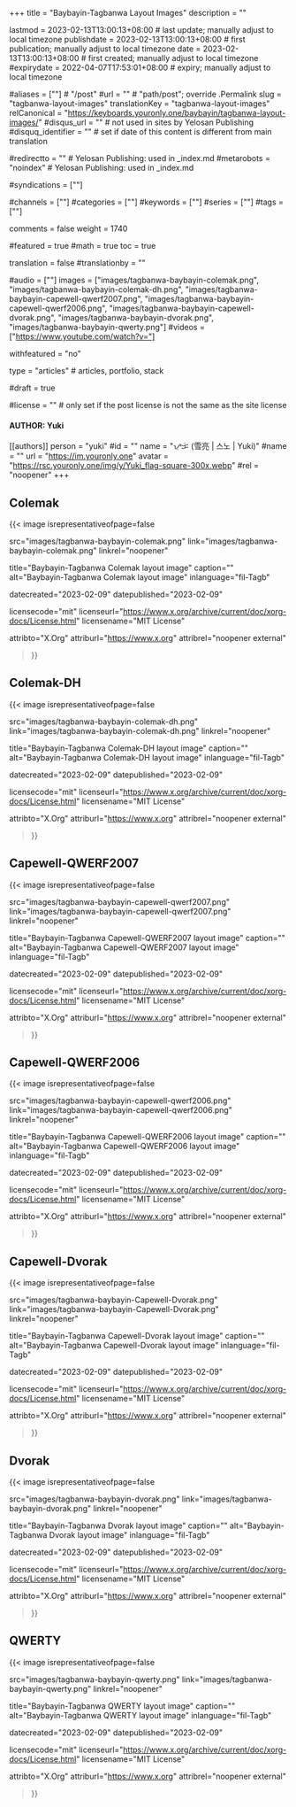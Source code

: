 +++
title = "Baybayin-Tagbanwa Layout Images"
description = ""

lastmod = 2023-02-13T13:00:13+08:00                 # last update; manually adjust to local timezone
publishdate = 2023-02-13T13:00:13+08:00             # first publication; manually adjust to local timezone
date = 2023-02-13T13:00:13+08:00                    # first created; manually adjust to local timezone
#expirydate = 2022-04-07T17:53:01+08:00              # expiry; manually adjust to local timezone

#aliases = [""]                                        # "/post"
#url = ""                                              # "path/post"; override .Permalink
slug = "tagbanwa-layout-images"
translationKey = "tagbanwa-layout-images"
relCanonical = "https://keyboards.youronly.one/baybayin/tagbanwa-layout-images/"
#disqus_url = ""                                       # not used in sites by Yelosan Publishing
#disquq_identifier = ""                                # set if date of this content is different from main translation

#redirectto = ""                                       # Yelosan Publishing: used in _index.md
#metarobots = "noindex"                                # Yelosan Publishing: used in _index.md

#syndications = [""]

#channels = [""]
#categories = [""]
#keywords = [""]
#series = [""]
#tags = [""]

comments = false
weight = 1740

#featured = true
#math = true
toc = true

translation = false
#translationby = ""

#audio = [""]
images = ["images/tagbanwa-baybayin-colemak.png", "images/tagbanwa-baybayin-colemak-dh.png", "images/tagbanwa-baybayin-capewell-qwerf2007.png", "images/tagbanwa-baybayin-capewell-qwerf2006.png", "images/tagbanwa-baybayin-capewell-dvorak.png", "images/tagbanwa-baybayin-dvorak.png", "images/tagbanwa-baybayin-qwerty.png"]
#videos = ["https://www.youtube.com/watch?v="]

withfeatured = "no"

type = "articles"                                             # articles, portfolio, stack

#draft = true

#license = ""                                          # only set if the post license is not the same as the site license

#### AUTHOR: Yuki ####
[[authors]]
  person = "yuki"
  #id = ""
  name = "ᜌᜓᜃᜒ (雪亮 | 스노 | Yuki)"
  #name = ""
  url = "https://im.youronly.one"
  avatar = "https://rsc.youronly.one/img/y/Yuki_flag-square-300x.webp"
  #rel = "noopener"
+++

## Colemak

{{< image
  isrepresentativeofpage=false

  src="images/tagbanwa-baybayin-colemak.png"
  link="images/tagbanwa-baybayin-colemak.png"
  linkrel="noopener"

  title="Baybayin-Tagbanwa Colemak layout image"
  caption=""
  alt="Baybayin-Tagbanwa Colemak layout image"
  inlanguage="fil-Tagb"

  datecreated="2023-02-09"
  datepublished="2023-02-09"

  licensecode="mit"
  licenseurl="https://www.x.org/archive/current/doc/xorg-docs/License.html"
  licensename="MIT License"

  attribto="X.Org"
  attriburl="https://www.x.org"
  attribrel="noopener external"
>}}

## Colemak-DH

{{< image
  isrepresentativeofpage=false

  src="images/tagbanwa-baybayin-colemak-dh.png"
  link="images/tagbanwa-baybayin-colemak-dh.png"
  linkrel="noopener"

  title="Baybayin-Tagbanwa Colemak-DH layout image"
  caption=""
  alt="Baybayin-Tagbanwa Colemak-DH layout image"
  inlanguage="fil-Tagb"

  datecreated="2023-02-09"
  datepublished="2023-02-09"

  licensecode="mit"
  licenseurl="https://www.x.org/archive/current/doc/xorg-docs/License.html"
  licensename="MIT License"

  attribto="X.Org"
  attriburl="https://www.x.org"
  attribrel="noopener external"
>}}

## Capewell-QWERF2007

{{< image
  isrepresentativeofpage=false

  src="images/tagbanwa-baybayin-capewell-qwerf2007.png"
  link="images/tagbanwa-baybayin-capewell-qwerf2007.png"
  linkrel="noopener"

  title="Baybayin-Tagbanwa Capewell-QWERF2007 layout image"
  caption=""
  alt="Baybayin-Tagbanwa Capewell-QWERF2007 layout image"
  inlanguage="fil-Tagb"

  datecreated="2023-02-09"
  datepublished="2023-02-09"

  licensecode="mit"
  licenseurl="https://www.x.org/archive/current/doc/xorg-docs/License.html"
  licensename="MIT License"

  attribto="X.Org"
  attriburl="https://www.x.org"
  attribrel="noopener external"
>}}

## Capewell-QWERF2006

{{< image
  isrepresentativeofpage=false

  src="images/tagbanwa-baybayin-capewell-qwerf2006.png"
  link="images/tagbanwa-baybayin-capewell-qwerf2006.png"
  linkrel="noopener"

  title="Baybayin-Tagbanwa Capewell-QWERF2006 layout image"
  caption=""
  alt="Baybayin-Tagbanwa Capewell-QWERF2006 layout image"
  inlanguage="fil-Tagb"

  datecreated="2023-02-09"
  datepublished="2023-02-09"

  licensecode="mit"
  licenseurl="https://www.x.org/archive/current/doc/xorg-docs/License.html"
  licensename="MIT License"

  attribto="X.Org"
  attriburl="https://www.x.org"
  attribrel="noopener external"
>}}

## Capewell-Dvorak

{{< image
  isrepresentativeofpage=false

  src="images/tagbanwa-baybayin-Capewell-Dvorak.png"
  link="images/tagbanwa-baybayin-Capewell-Dvorak.png"
  linkrel="noopener"

  title="Baybayin-Tagbanwa Capewell-Dvorak layout image"
  caption=""
  alt="Baybayin-Tagbanwa Capewell-Dvorak layout image"
  inlanguage="fil-Tagb"

  datecreated="2023-02-09"
  datepublished="2023-02-09"

  licensecode="mit"
  licenseurl="https://www.x.org/archive/current/doc/xorg-docs/License.html"
  licensename="MIT License"

  attribto="X.Org"
  attriburl="https://www.x.org"
  attribrel="noopener external"
>}}

## Dvorak

{{< image
  isrepresentativeofpage=false

  src="images/tagbanwa-baybayin-dvorak.png"
  link="images/tagbanwa-baybayin-dvorak.png"
  linkrel="noopener"

  title="Baybayin-Tagbanwa Dvorak layout image"
  caption=""
  alt="Baybayin-Tagbanwa Dvorak layout image"
  inlanguage="fil-Tagb"

  datecreated="2023-02-09"
  datepublished="2023-02-09"

  licensecode="mit"
  licenseurl="https://www.x.org/archive/current/doc/xorg-docs/License.html"
  licensename="MIT License"

  attribto="X.Org"
  attriburl="https://www.x.org"
  attribrel="noopener external"
>}}

## QWERTY

{{< image
  isrepresentativeofpage=false

  src="images/tagbanwa-baybayin-qwerty.png"
  link="images/tagbanwa-baybayin-qwerty.png"
  linkrel="noopener"

  title="Baybayin-Tagbanwa QWERTY layout image"
  caption=""
  alt="Baybayin-Tagbanwa QWERTY layout image"
  inlanguage="fil-Tagb"

  datecreated="2023-02-09"
  datepublished="2023-02-09"

  licensecode="mit"
  licenseurl="https://www.x.org/archive/current/doc/xorg-docs/License.html"
  licensename="MIT License"

  attribto="X.Org"
  attriburl="https://www.x.org"
  attribrel="noopener external"
>}}
